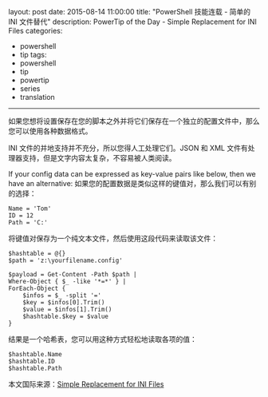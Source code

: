 ﻿layout: post
date: 2015-08-14 11:00:00
title: "PowerShell 技能连载 - 简单的 INI 文件替代"
description: PowerTip of the Day - Simple Replacement for INI Files
categories:
- powershell
- tip
tags:
- powershell
- tip
- powertip
- series
- translation
---
如果您想将设置保存在您的脚本之外并将它们保存在一个独立的配置文件中，那么您可以使用各种数据格式。

INI 文件的并地支持并不充分，所以您得人工处理它们。JSON 和 XML 文件有处理器支持，但是文字内容太复杂，不容易被人类阅读。

If your config data can be expressed as key-value pairs like below, then we have an alternative:
如果您的配置数据是类似这样的键值对，那么我们可以有别的选择：

```text
Name = 'Tom'
ID = 12
Path = 'C:'
```

将键值对保存为一个纯文本文件，然后使用这段代码来读取该文件：

    $hashtable = @{}
    $path = 'z:\yourfilename.config'
    
    $payload = Get-Content -Path $path |
    Where-Object { $_ -like '*=*' } |
    ForEach-Object {
        $infos = $_ -split '='
        $key = $infos[0].Trim()
        $value = $infos[1].Trim()
        $hashtable.$key = $value
    }

结果是一个哈希表，您可以用这种方式轻松地读取各项的值：

    $hashtable.Name
    $hashtable.ID
    $hashtable.Path

<!--more-->
本文国际来源：[Simple Replacement for INI Files](http://powershell.com/cs/blogs/tips/archive/2015/08/14/simple-replacement-for-ini-files.aspx)
